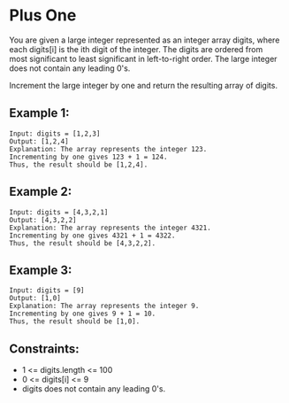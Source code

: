 # Plus One

You are given a large integer represented as an integer array digits, where  
each digits[i] is the ith digit of the integer. The digits are ordered from  
most significant to least significant in left-to-right order. The large integer  
does not contain any leading 0's.

Increment the large integer by one and return the resulting array of digits.

 

## Example 1:

    Input: digits = [1,2,3]
    Output: [1,2,4]
    Explanation: The array represents the integer 123.
    Incrementing by one gives 123 + 1 = 124.
    Thus, the result should be [1,2,4].

## Example 2:

    Input: digits = [4,3,2,1]
    Output: [4,3,2,2]
    Explanation: The array represents the integer 4321.
    Incrementing by one gives 4321 + 1 = 4322.
    Thus, the result should be [4,3,2,2].

## Example 3:

    Input: digits = [9]
    Output: [1,0]
    Explanation: The array represents the integer 9.
    Incrementing by one gives 9 + 1 = 10.
    Thus, the result should be [1,0].

 

## Constraints:

* 1 <= digits.length <= 100
* 0 <= digits[i] <= 9
* digits does not contain any leading 0's.

